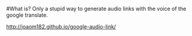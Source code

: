 #What is?
Only a stupid way to generate audio links with the voice of the google translate.

http://joaom182.github.io/google-audio-link/

